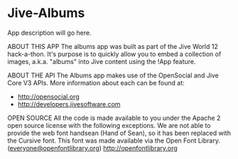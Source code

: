 Jive-Albums
==================

App description will go here.

ABOUT THIS APP
The albums app was built as part of the Jive World 12 hack-a-thon.
It's purpose is to quickly allow you to embed a collection of images, a.k.a. "albums" into Jive content using the !App feature.

ABOUT THE API
The Albums app makes use of the OpenSocial and Jive Core V3 APIs. More information about each can be found at:
* http://opensocial.org
* http://developers.jivesoftware.com


OPEN SOURCE
All the code is made available to you under the Apache 2 open source license with the following exceptions.
We are not able to provide the web font handsean (Hand of Sean), so it has been replaced with the Cursive font.
This font was made available via the Open Font Library. (everyone@openfontlibrary.org)
  http://openfontlibrary.org
